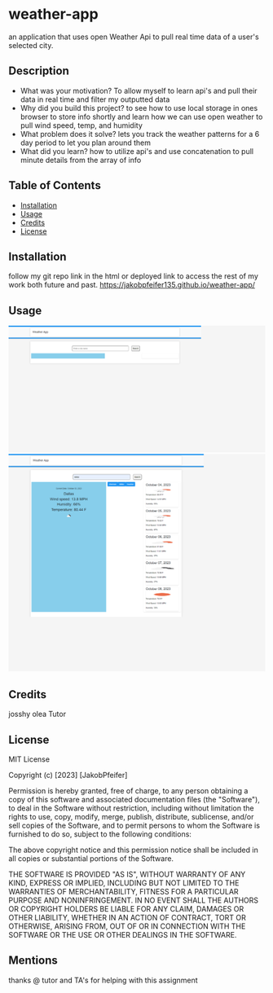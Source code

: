 # weather-app
an application that uses open Weather Api to pull real time data of a user's selected city.

## Description

- What was your motivation?
To allow myself to learn api's and pull their data in real time and filter my outputted data
- Why did you build this project?
to see how to use local storage in ones browser to store info shortly and learn how we can use open weather to pull wind speed, temp, and humidity
- What problem does it solve?
lets you track the weather patterns for a 6 day period to let you plan around them
- What did you learn?
how to utilize api's and use concatenation to pull minute details from the array of info

## Table of Contents 



- [Installation](#installation)
- [Usage](#usage)
- [Credits](#credits)
- [License](#license)

## Installation

follow my git repo link in the html or deployed link to access the rest of my work both future and past.
https://jakobpfeifer135.github.io/weather-app/


## Usage



   ![completed project](<./assets/images/127.0.0.1_5500_index.html (1).png>)
   ![completed project](<./assets/images/afterimg.png>)

## Credits

josshy olea Tutor



## License

MIT License

Copyright (c) [2023] [JakobPfeifer]

Permission is hereby granted, free of charge, to any person obtaining a copy
of this software and associated documentation files (the "Software"), to deal
in the Software without restriction, including without limitation the rights
to use, copy, modify, merge, publish, distribute, sublicense, and/or sell
copies of the Software, and to permit persons to whom the Software is
furnished to do so, subject to the following conditions:

The above copyright notice and this permission notice shall be included in all
copies or substantial portions of the Software.

THE SOFTWARE IS PROVIDED "AS IS", WITHOUT WARRANTY OF ANY KIND, EXPRESS OR
IMPLIED, INCLUDING BUT NOT LIMITED TO THE WARRANTIES OF MERCHANTABILITY,
FITNESS FOR A PARTICULAR PURPOSE AND NONINFRINGEMENT. IN NO EVENT SHALL THE
AUTHORS OR COPYRIGHT HOLDERS BE LIABLE FOR ANY CLAIM, DAMAGES OR OTHER
LIABILITY, WHETHER IN AN ACTION OF CONTRACT, TORT OR OTHERWISE, ARISING FROM,
OUT OF OR IN CONNECTION WITH THE SOFTWARE OR THE USE OR OTHER DEALINGS IN THE
SOFTWARE.

## Mentions
thanks @ tutor and TA's for helping with this assignment